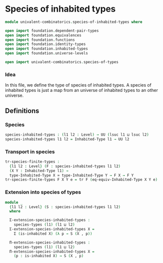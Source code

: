 #  Species of inhabited types

```agda
module univalent-combinatorics.species-of-inhabited-types where

open import foundation.dependent-pair-types
open import foundation.equivalences
open import foundation.functions
open import foundation.identity-types
open import foundation.inhabited-types
open import foundation.universe-levels

open import univalent-combinatorics.species-of-types
```

### Idea

In this file, we define the type of species of inhabited types. A species of inhabited types is just a map from an universe of inhabited types to an other universe.

## Definitions

### Species

```agda
species-inhabited-types : (l1 l2 : Level) → UU (lsuc l1 ⊔ lsuc l2)
species-inhabited-types l1 l2 = Inhabited-Type l1 → UU l2
```

### Transport in species

```agda
tr-species-finite-types :
  {l1 l2 : Level} (F : species-inhabited-types l1 l2)
  (X Y : Inhabited-Type l1) →
  type-Inhabited-Type X ≃ type-Inhabited-Type Y → F X → F Y
tr-species-finite-types F X Y e = tr F (eq-equiv-Inhabited-Type X Y e)
```

### Extension into species of types

```agda
module _
  {l1 l2 : Level} (S : species-inhabited-types l1 l2)
  where

  Σ-extension-species-inhabited-types :
    species-types (l1) (l1 ⊔ l2)
  Σ-extension-species-inhabited-types X =
    Σ (is-inhabited X) (λ p → S (X , p))

  Π-extension-species-inhabited-types :
    species-types (l1) (l1 ⊔ l2)
  Π-extension-species-inhabited-types X =
    (p : is-inhabited X) → S (X , p)
```
